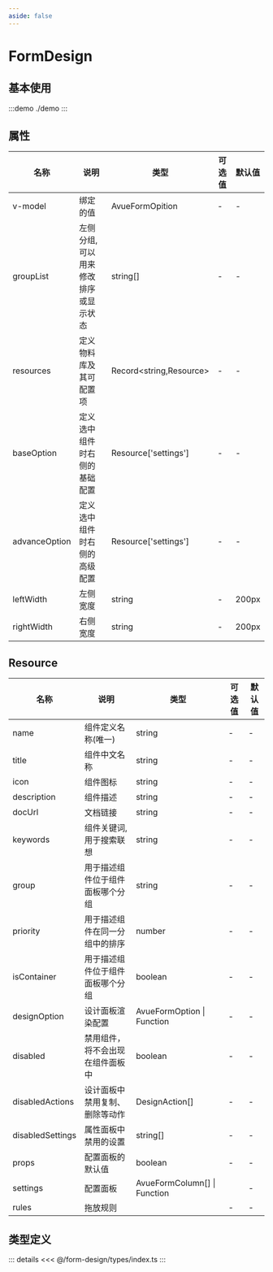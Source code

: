 ```yaml
---
aside: false
---
```


# FormDesign

## 基本使用
:::demo
./demo
:::


## 属性

| 名称          | 说明                                | 类型                    | 可选值 | 默认值 |
| ------------- | ----------------------------------- | ----------------------- | ------ | ------ |
| v-model       | 绑定的值                            | AvueFormOpition         | -      | -      |
| groupList     | 左侧分组,可以用来修改排序或显示状态 | string[]                | -      | -      |
| resources     | 定义物料库及其可配置项              | Record<string,Resource> | -      | -      |
| baseOption    | 定义选中组件时右侧的基础配置        | Resource['settings']    | -      | -      |
| advanceOption | 定义选中组件时右侧的高级配置        | Resource['settings']    | -      | -      |
| leftWidth     | 左侧宽度                            | string                  | -      | 200px  |
| rightWidth    | 右侧宽度                            | string                  | -      | 200px  |

## Resource 

| 名称             | 说明                             | 类型                         | 可选值 | 默认值 |
| ---------------- | -------------------------------- | ---------------------------- | ------ | ------ |
| name             | 组件定义名称(唯一)               | string                       | -      | -      |
| title            | 组件中文名称                     | string                       | -      | -      |
| icon             | 组件图标                         | string                       | -      | -      |
| description      | 组件描述                         | string                       | -      | -      |
| docUrl           | 文档链接                         | string                       | -      | -      |
| keywords         | 组件关键词,用于搜索联想          | string                       | -      | -      |
| group            | 用于描述组件位于组件面板哪个分组 | string                       | -      | -      |
| priority         | 用于描述组件在同一分组中的排序   | number                       | -      | -      |
| isContainer      | 用于描述组件位于组件面板哪个分组 | boolean                      | -      | -      |
| designOption     | 设计面板渲染配置                 | AvueFormOption \| Function   | -      | -      |
| disabled         | 禁用组件，将不会出现在组件面板中 | boolean                      | -      | -      |
| disabledActions  | 设计面板中禁用复制、删除等动作   | DesignAction[]               | -      | -      |
| disabledSettings | 属性面板中禁用的设置             | string[]                     | -      | -      |
| props            | 配置面板的默认值                 | boolean                      | -      | -      |
| settings         | 配置面板                         | AvueFormColumn[] \| Function |        | -      |
| rules            | 拖放规则                         |                              | -      | -      |

## 类型定义

::: details
<<< @/form-design/types/index.ts
:::
